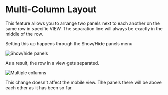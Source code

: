# Multi-Column Layout

This feature allows you to arrange two panels next to each another on the same row in specific VIEW. The separation line will always be exactly in the middle of the row.

Setting this up happens through the Show/Hide panels menu

![Show/hide panels](pictures/show-hide-panels.jpg)

As a result, the row in a view gets separated.

![Multiple columns](pictures/multiple-columns.jpg)

This change doesn't affect the mobile view. The panels there will be above each other as it has been so far.
